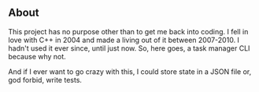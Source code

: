   ## About

  This project has no purpose other than to get me back into coding.
  I fell in love with C++ in 2004 and made a living out of it between 2007-2010. I hadn't used it ever since, until just now.
  So, here goes, a task manager CLI because why not.

  And if I ever want to go crazy with this, I could store state in a JSON file or, god forbid, write tests.
